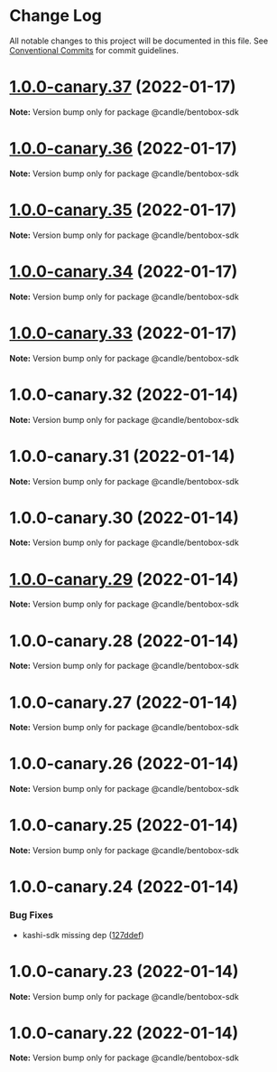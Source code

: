 # Change Log

All notable changes to this project will be documented in this file.
See [Conventional Commits](https://conventionalcommits.org) for commit guidelines.

# [1.0.0-canary.37](https://github.com/sushiswap/sdk/compare/@candle/bentobox-sdk@1.0.0-canary.36...@candle/bentobox-sdk@1.0.0-canary.37) (2022-01-17)

**Note:** Version bump only for package @candle/bentobox-sdk





# [1.0.0-canary.36](https://github.com/sushiswap/sdk/compare/@candle/bentobox-sdk@1.0.0-canary.35...@candle/bentobox-sdk@1.0.0-canary.36) (2022-01-17)

**Note:** Version bump only for package @candle/bentobox-sdk





# [1.0.0-canary.35](https://github.com/sushiswap/sdk/compare/@candle/bentobox-sdk@1.0.0-canary.34...@candle/bentobox-sdk@1.0.0-canary.35) (2022-01-17)

**Note:** Version bump only for package @candle/bentobox-sdk





# [1.0.0-canary.34](https://github.com/sushiswap/sdk/compare/@candle/bentobox-sdk@1.0.0-canary.33...@candle/bentobox-sdk@1.0.0-canary.34) (2022-01-17)

**Note:** Version bump only for package @candle/bentobox-sdk





# [1.0.0-canary.33](https://github.com/sushiswap/sdk/compare/@candle/bentobox-sdk@1.0.0-canary.32...@candle/bentobox-sdk@1.0.0-canary.33) (2022-01-17)

**Note:** Version bump only for package @candle/bentobox-sdk





# 1.0.0-canary.32 (2022-01-14)

**Note:** Version bump only for package @candle/bentobox-sdk





# 1.0.0-canary.31 (2022-01-14)

**Note:** Version bump only for package @candle/bentobox-sdk





# 1.0.0-canary.30 (2022-01-14)

**Note:** Version bump only for package @candle/bentobox-sdk





# [1.0.0-canary.29](https://github.com/sushiswap/sdk/compare/@candle/bentobox-sdk@1.0.0-canary.28...@candle/bentobox-sdk@1.0.0-canary.29) (2022-01-14)

**Note:** Version bump only for package @candle/bentobox-sdk





# 1.0.0-canary.28 (2022-01-14)

**Note:** Version bump only for package @candle/bentobox-sdk





# 1.0.0-canary.27 (2022-01-14)

**Note:** Version bump only for package @candle/bentobox-sdk





# 1.0.0-canary.26 (2022-01-14)

**Note:** Version bump only for package @candle/bentobox-sdk





# 1.0.0-canary.25 (2022-01-14)

**Note:** Version bump only for package @candle/bentobox-sdk





# 1.0.0-canary.24 (2022-01-14)


### Bug Fixes

* kashi-sdk missing dep ([127ddef](https://github.com/sushiswap/sdk/commit/127ddef4b196ac87d4c2fb34cd744ed39136cb38))





# 1.0.0-canary.23 (2022-01-14)

**Note:** Version bump only for package @candle/bentobox-sdk





# 1.0.0-canary.22 (2022-01-14)

**Note:** Version bump only for package @candle/bentobox-sdk
